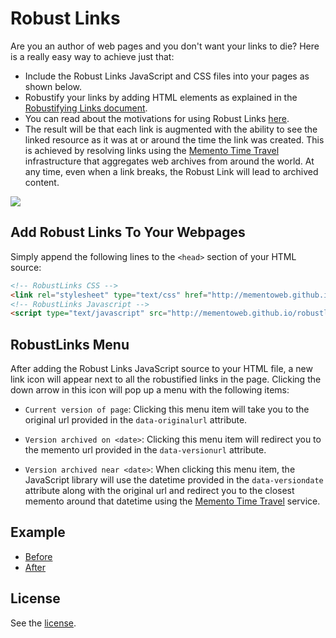# Robust Links
Are you an author of web pages and you don't want your links to die? Here is a really easy way to achieve just that:

* Include the Robust Links JavaScript and CSS files into your pages as shown below.
* Robustify your links by adding HTML elements as explained in the [Robustifying Links document](http://robustlinks.mementoweb.org/spec/).
* You can read about the motivations for using Robust Links [here](http://robustlinks.mementoweb.org/about/). 
* The result will be that each link is augmented with the ability to see the linked resource as it was at or around the time the link was created. This is achieved by resolving links using the [Memento Time Travel](http://timetravel.mementoweb.org/guide/api/) infrastructure that aggregates web archives from around the world. At any time, even when a link breaks, the Robust Link will lead to archived content.

![](https://robustlinks.mementoweb.org/demo/robustlinks_demo.gif)

## Add Robust Links To Your Webpages

Simply append the following lines to the `<head>` section of your HTML source:

```html
<!-- RobustLinks CSS -->
<link rel="stylesheet" type="text/css" href="http://mementoweb.github.io/robustlinks/robustlinks.css" />
<!-- RobustLinks Javascript -->
<script type="text/javascript" src="http://mementoweb.github.io/robustlinks/robustlinks-min.js"></script>
```

## RobustLinks Menu

After adding the Robust Links JavaScript source to your HTML file, a new link icon will appear next to all the robustified links in the page. Clicking the down arrow in this icon will pop up a menu with the following items:

* `Current version of page`: Clicking this menu item will take you to the original url provided in the `data-originalurl` attribute.

* `Version archived on <date>`: Clicking this menu item will redirect you to the memento url provided in the `data-versionurl` attribute.

* `Version archived near <date>`: When clicking this menu item, the JavaScript library will use the datetime provided in the `data-versiondate` attribute along with the original url and redirect you to the closest memento around that datetime using the [Memento Time Travel](http://timetravel.mementoweb.org/guide/api/) service.


## Example
- [Before](http://robustlinks.mementoweb.org/demo/uri_references.html)
- [After](http://robustlinks.mementoweb.org/demo/uri_references_js.html) 

## License
See the [license](http://mementoweb.github.io/SiteStory/license.html).

